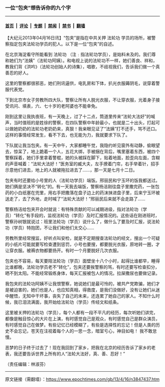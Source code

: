 ### 一位“包夹”想告诉你的九个字

---

#### [首页](../../../..?n3847437) &nbsp;|&nbsp; [评论](../../../../../epoch-comment?n3847437) &nbsp;|&nbsp; [专题](../../../../../epoch-special?n3847437) &nbsp;|&nbsp; [禁闻](../../../../../epoch-news?n3847437) &nbsp;|&nbsp; [禁书](../../../../../books?n3847437) &nbsp;|&nbsp; [翻墙](https://github.com/gfw-breaker/nogfw/blob/master/README.md?n3847437)


<div class="post_content" id="artbody" itemprop="articleBody">
 <!-- article content begin -->
 <p>
  【大纪元2013年04月16日讯】“包夹”是指在中共关押
  <ok href="https://www.epochtimes.com/gb/tag/%E6%B3%95%E8%BD%AE%E5%8A%9F.html">
   法轮功
  </ok>
  学员的场所，被警察指定包夹法轮功学员的犯人。以下是一位“包夹”的自述。
 </p>
 <p>
  在北京海淀看守所能看到
  <ok href="https://www.epochtimes.com/gb/tag/%E6%B3%95%E8%BD%AE%E5%8A%9F.html">
   法轮功
  </ok>
  （注﹕指法轮功学员），是始料未及的。我们尊称她们为“法姨”（法轮功阿姨）。和电视上说的法轮功不一样，她们善良、祥和，教我们背《洪吟》（法轮功创始人的诗集），唱歌，不歧视我们，告诉我们做一个真善忍的好人。
 </p>
 <p>
  这里的警察都很邪恶，她们刑讯逼供，电乳房和下体，扒光衣服薅阴毛，说穿着警服代表党。
 </p>
 <p>
  下到北京市女子劳教所四大队，警察让所有人脱光衣服，不让穿衣服，光着身子接受讯问、填表，六、七十岁的老阿婆也不能幸免。
 </p>
 <p>
  刚到这里让我执夜班，有一天晚上，过了十二点，筒道里传来“法轮大法好”的喊声，当时值班的是姓徐的警察，在四队警察中年龄最小，也就是二十出头，打起可以做她奶奶的法轮功老奶奶来，真狠！我亲眼见证了“法姨”打不还手，骂不还口。这样的事情经常发生，看不下去，也无能为力，我就要求下队了。
 </p>
 <p>
  下队就让我当包夹。有一天中午，大家都睡午觉，我隐约听见窗外有动静，偷眼望去，惊呆了，地上跪着一个人，五花大绑，手被捆在背后，嘴里塞着东西，被四个警察踩着，她们手里拿着警棍，她的头被踩在脚下，贴着地面，脸歪向左面，含糊的声音喊着：“法轮大法好！”医务室的臧大夫，左手撩着门帘，右手举着针，招手示意他们进去，地上的人就被拖拉进去了……，那一天是七月十二日。
 </p>
 <p>
  包夹有时还要给小号里的人（法轮功学员）端饭。邢丽民和宁玉环的饭我都送过。她们俩是坚决不“转化”的。有一天我去端饭，警察杨洁刚往盘子里撒完药，一张包药的小白纸塞在兜里，用右手把撒落在盘子边上的药沫抹进盘子里，后来宁玉环被送走了，去了外地，走时喊了“法轮大法好！”邢丽民后来就不会走路了……
 </p>
 <p>
  警察杨洁给包夹开会时就说：有特殊贡献的可以减期进级，指对法轮功（学员）“转化”有手段的，监视法轮功（学员）及时汇报情况的。这些话在刚进班时，警察孙树银就说过：班里法轮功（学员）说什么了，做什么了要及时汇报，说法轮功（学员）特抱团，不让我们和他们太交心……
 </p>
 <p>
  劳教所里经常搜监，好听点叫安检，就是不定期搜查法轮功的经文，搜出一个可疑的小纸片可能就要写检查遭到惩罚，小号也要搜，都要脱光衣服，原地转一圈，才让穿衣服。被褥衣物都要扬开。有时一个月要脱好几次衣服。
 </p>
 <p>
  包夹也不容易，每天要陪法轮功（学员）面壁坐十八个小时，起得比谁都早，睡得比谁都晚，法轮功学员老不“转化”，包夹还要挨警察的骂，有时还要写检查扣分，晒不到太阳。不能经常锻练身体，每天汇报被包人的情况。拉屎撒尿也要做记录。
 </p>
 <p>
  我包夹的法轮功阿姨不让我恨警察，她说她们是最可怜的，被共产党欺骗，她们才是被迫害的，她们也是人，也应知真相，得救度，是我们没做好，没有让她们从迷中醒悟，无知中干坏事，丧失了自己的未来，还连累了她自己的家人。不知什么时候，我已泪流满面，我开始给法轮功（学员）传经文和纸条。
 </p>
 <p>
  这里被关押的法轮功（学员），每个人都有一段不平凡的经历，每次听她们讲完，都像是触目惊心的大片在上演，有时感觉自己是观众，有时感觉自己是群众演员，有时感觉自己在做梦。有些记忆已经模糊了，有些是选择性的忘记！但是人类的历史不会忘记，苍天在注视着每个人的一思一念，暗室亏心，神目如电！ 我不敢怠慢。
 </p>
 <p>
  恶梦的日子终于过去了！现在我回到了家乡，把我在北京的经历告诉了家乡的老表，我还要告诉世界上所有的人“法轮大法好，真、善、忍好！”
 </p>
 <p>
  （责任编辑：林淑芬）
 </p>
 <!-- article content end -->
 <div id="below_article_ad">
 </div>
</div>


---

原文链接（需翻墙）：https://www.epochtimes.com/gb/13/4/16/n3847437.htm
